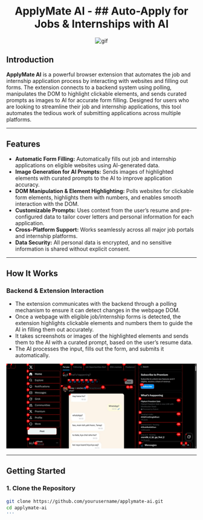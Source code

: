<div align="center">

# ApplyMate AI - ## Auto-Apply for Jobs & Internships with AI

  <img src = "https://i.giphy.com/JqmupuTVZYaQX5s094.webp" width="200px" alt="gif" />

</div>


## **Introduction**

**ApplyMate AI** is a powerful browser extension that automates the job and internship application process by interacting with websites and filling out forms. The extension connects to a backend system using polling, manipulates the DOM to highlight clickable elements, and sends curated prompts as images to AI for accurate form filling. Designed for users who are looking to streamline their job and internship applications, this tool automates the tedious work of submitting applications across multiple platforms.

---

## **Features**

-  **Automatic Form Filling:** Automatically fills out job and internship applications on eligible websites using AI-generated data.
-  **Image Generation for AI Prompts:** Sends images of highlighted elements with curated prompts to the AI to improve application accuracy.
-  **DOM Manipulation & Element Highlighting:** Polls websites for clickable form elements, highlights them with numbers, and enables smooth interaction with the DOM.
-  **Customizable Prompts:** Uses context from the user’s resume and pre-configured data to tailor cover letters and personal information for each application.
-  **Cross-Platform Support:** Works seamlessly across all major job portals and internship platforms.
-  **Data Security:** All personal data is encrypted, and no sensitive information is shared without explicit consent.

---

## **How It Works**

### **Backend & Extension Interaction**

- The extension communicates with the backend through a polling mechanism to ensure it can detect changes in the webpage DOM.
- Once a webpage with eligible job/internship forms is detected, the extension highlights clickable elements and numbers them to guide the AI in filling them out accurately.
- It takes screenshots or images of the highlighted elements and sends them to the AI with a curated prompt, based on the user’s resume data.
- The AI processes the input, fills out the form, and submits it automatically.

<div align="center">



  <img src = "/backend/uploads/image-1754053893747.jpg"  />

</div>

---
## **Getting Started**

### **1. Clone the Repository**

```bash
git clone https://github.com/yourusername/applymate-ai.git
cd applymate-ai
'''

